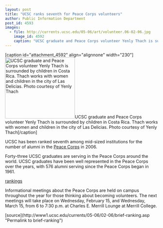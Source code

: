 ```yaml
---
layout: post
title: "UCSC ranks seventh for Peace Corps volunteers"
author: Public Information Department
post_id: 4593
images:
  - file: http://currents.ucsc.edu/05-06/art/volunteer.06-02-06.jpg
    image_id: 4592
    caption: "UCSC graduate and Peace Corps volunteer Yenly Thach is surrounded by children in Costa Rica. Thach works with women and children in the city of Las Delicias. Photo courtesy of Yenly Thach"
---
```


[caption id="attachment_4592" align="alignnone" width="230"]<a href="http://localhost/mysite/wp-content/uploads/2006/02/volunteer.06-02-06.jpg"><img class="size-full wp-image-4592" src="http://localhost/mysite/wp-content/uploads/2006/02/volunteer.06-02-06.jpg" alt="UCSC graduate and Peace Corps volunteer Yenly Thach is surrounded by children in Costa Rica. Thach works with women and children in the city of Las Delicias. Photo courtesy of Yenly Thach" width="230" height="202" /></a>UCSC graduate and Peace Corps volunteer Yenly Thach is surrounded by children in Costa Rica. Thach works with women and children in the city of Las Delicias. Photo courtesy of Yenly Thach[/caption]
<a name="content" id="content"></a>
<p>
  UCSC has been ranked seventh among mid-sized institutions for the number of alumni in the <a href="http://www.peacecorps.gov/">Peace Corps</a> in 2006.
</p>
<p>
  Forty-three UCSC graduates are serving in the Peace Corps around the world. UCSC graduates have been well represented in the Peace Corps over the years, with 576 alumni serving since the Peace Corps began in 1961.
</p><a href="http://www.peacecorps.gov/news/resources/stats/pdf/schools2006.pdf">rankings</a>
<p>
  Informational meetings about the Peace Corps are held on campus throughout the year for those thinking about becoming volunteers. The next meetings will take place on Wednesday, February 15, and Wednesday, March 15, from 6 to 7:30 p.m. at Charles E. Merrill Lounge at Merrill College.
</p>
[source](http://www1.ucsc.edu/currents/05-06/02-06/brief-ranking.asp "Permalink to brief-ranking")
